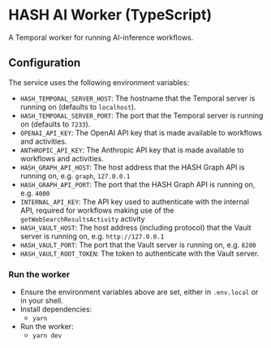 # HASH AI Worker (TypeScript)

A Temporal worker for running AI-inference workflows.

## Configuration

The service uses the following environment variables:

- `HASH_TEMPORAL_SERVER_HOST`: The hostname that the Temporal server is running on (defaults to `localhost`).
- `HASH_TEMPORAL_SERVER_PORT`: The port that the Temporal server is running on (defaults to `7233`).
- `OPENAI_API_KEY`: The OpenAI API key that is made available to workflows and activities.
- `ANTHROPIC_API_KEY`: The Anthropic API key that is made available to workflows and activities.
- `HASH_GRAPH_API_HOST`: The host address that the HASH Graph API is running on, e.g. `graph`, `127.0.0.1`
- `HASH_GRAPH_API_PORT`: The port that the HASH Graph API is running on, e.g. `4000`
- `INTERNAL_API_KEY`: The API key used to authenticate with the internal API, required for workflows making use of the `getWebSearchResultsActivity` activity
- `HASH_VAULT_HOST`: The host address (including protocol) that the Vault server is running on, e.g. `http://127.0.0.1`
- `HASH_VAULT_PORT`: The port that the Vault server is running on, e.g. `8200`
- `HASH_VAULT_ROOT_TOKEN`: The token to authenticate with the Vault server.

### Run the worker

- Ensure the environment variables above are set, either in `.env.local` or in your shell.
- Install dependencies:
  - `yarn`
- Run the worker:
  - `yarn dev`
